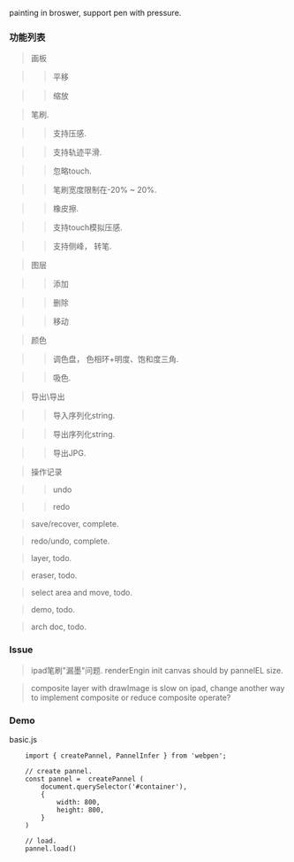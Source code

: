  
 
painting in broswer, support  pen with pressure.




### 功能列表

> 画板

>> 平移

>> 缩放


> 笔刷.

>> 支持压感.

>> 支持轨迹平滑.

>> 忽略touch.

>> 笔刷宽度限制在-20% ~ 20%.

>> 橡皮擦.

>> 支持touch模拟压感.

>> 支持侧峰， 转笔.


> 图层

>> 添加

>> 删除

>> 移动


> 颜色

>> 调色盘， 色相环+明度、饱和度三角.

>> 吸色.



> 导出\导出

>> 导入序列化string.

>> 导出序列化string.

>> 导出JPG.


> 操作记录

>> undo

>> redo





> save/recover, complete.

> redo/undo,  complete.

> layer, todo.

> eraser, todo.

> select area and move, todo.

> demo, todo.

> arch doc, todo.



### Issue
> ipad笔刷"漏墨"问题.
> renderEngin init canvas should by pannelEL size.

> composite layer with drawImage is slow on ipad, change another way to implement composite or reduce composite operate?


### Demo

basic.js
````
    import { createPannel, PannelInfer } from 'webpen';

    // create pannel.
    const pannel =  createPannel (
        document.querySelector('#container'), 
        {
            width: 800, 
            height: 800,
        }
    )

    // load.
    pannel.load()

````


